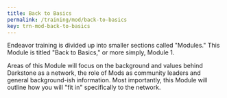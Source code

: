 ```yaml
---
title: Back to Basics
permalink: /training/mod/back-to-basics
key: trn-mod-back-to-basics
---
```


Endeavor training is divided up into smaller sections called "Modules." This Module is titled "Back to Basics," or more simply, Module 1.

Areas of this Module will focus on the background and values behind Darkstone as a network, the role of Mods as community leaders and general background-ish information. Most importantly, this Module will outline how you will "fit in" specifically to the network.
